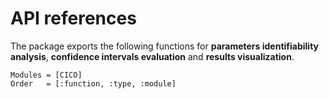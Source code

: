# API references

The package exports the following functions for **parameters identifiability analysis**, **confidence intervals evaluation** and **results visualization**.

```@autodocs
Modules = [CICO]
Order   = [:function, :type, :module]
```
